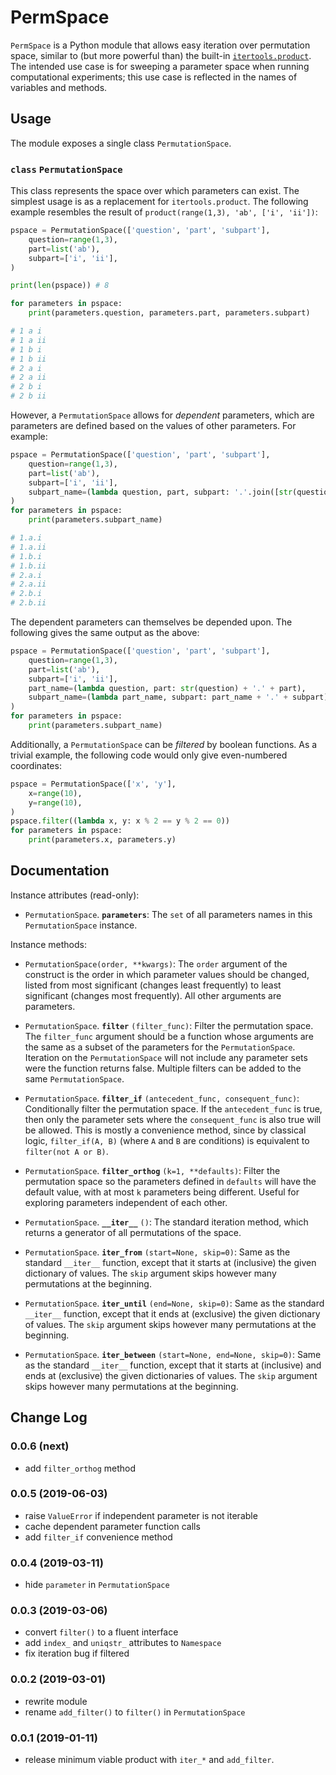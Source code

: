 # PermSpace

`PermSpace` is a Python module that allows easy iteration over permutation space, similar to (but more powerful than) the built-in [`itertools.product`](https://docs.python.org/dev/library/itertools.html#itertools.product). The intended use case is for sweeping a parameter space when running computational experiments; this use case is reflected in the names of variables and methods.

## Usage

The module exposes a single class `PermutationSpace`.

### `class` **`PermutationSpace`**

This class represents the space over which parameters can exist. The simplest usage is as a replacement for `itertools.product`. The following example resembles the result of `product(range(1,3), 'ab', ['i', 'ii'])`:

```python
pspace = PermutationSpace(['question', 'part', 'subpart'],
    question=range(1,3),
    part=list('ab'),
    subpart=['i', 'ii'],
)

print(len(pspace)) # 8

for parameters in pspace:
    print(parameters.question, parameters.part, parameters.subpart)

# 1 a i
# 1 a ii
# 1 b i
# 1 b ii
# 2 a i
# 2 a ii
# 2 b i
# 2 b ii
```

However, a `PermutationSpace` allows for *dependent* parameters, which are parameters are defined based on the values of other parameters. For example:

```python
pspace = PermutationSpace(['question', 'part', 'subpart'],
    question=range(1,3),
    part=list('ab'),
    subpart=['i', 'ii'],
    subpart_name=(lambda question, part, subpart: '.'.join([str(question), part, subpart])),
)
for parameters in pspace:
    print(parameters.subpart_name)

# 1.a.i
# 1.a.ii
# 1.b.i
# 1.b.ii
# 2.a.i
# 2.a.ii
# 2.b.i
# 2.b.ii
```

The dependent parameters can themselves be depended upon. The following gives the same output as the above:


```python
pspace = PermutationSpace(['question', 'part', 'subpart'],
    question=range(1,3),
    part=list('ab'),
    subpart=['i', 'ii'],
    part_name=(lambda question, part: str(question) + '.' + part),
    subpart_name=(lambda part_name, subpart: part_name + '.' + subpart),
)
for parameters in pspace:
    print(parameters.subpart_name)
```

Additionally, a `PermutationSpace` can be *filtered* by boolean functions. As a trivial example, the following code would only give even-numbered coordinates:

```python
pspace = PermutationSpace(['x', 'y'],
    x=range(10),
    y=range(10),
)
pspace.filter((lambda x, y: x % 2 == y % 2 == 0))
for parameters in pspace:
    print(parameters.x, parameters.y)
```

## Documentation

Instance attributes (read-only):

* `PermutationSpace`. **`parameters`**: The `set` of all parameters names in this `PermutationSpace` instance.

Instance methods:

* `PermutationSpace(order, **kwargs)`: The `order` argument of the construct is the order in which parameter values should be changed, listed from most significant (changes least frequently) to least significant (changes most frequently). All other arguments are parameters.
                     
* `PermutationSpace`. **`filter`** `(filter_func)`: Filter the permutation space. The `filter_func` argument should be a function whose arguments are the same as a subset of the parameters for the `PermutationSpace`. Iteration on the `PermutationSpace` will not include any parameter sets were the function returns false. Multiple filters can be added to the same `PermutationSpace`.

* `PermutationSpace`. **`filter_if`** `(antecedent_func, consequent_func)`: Conditionally filter the permutation space. If the `antecedent_func` is true, then only the parameter sets where the `consequent_func` is also true will be allowed. This is mostly a convenience method, since by classical logic, `filter_if(A, B)` (where `A` and `B` are conditions) is equivalent to `filter(not A or B)`.

* `PermutationSpace`. **`filter_orthog`** `(k=1, **defaults)`: Filter the permutation space so the parameters defined in `defaults` will have the default value, with at most `k` parameters being different. Useful for exploring parameters independent of each other.

* `PermutationSpace`. **`__iter__`** `()`: The standard iteration method, which returns a generator of all permutations of the space.

* `PermutationSpace`. **`iter_from`** `(start=None, skip=0)`: Same as the standard `__iter__` function, except that it starts at (inclusive) the given dictionary of values. The `skip` argument skips however many permutations at the beginning.
                     
* `PermutationSpace`. **`iter_until`** `(end=None, skip=0)`: Same as the standard `__iter__` function, except that it ends at (exclusive) the given dictionary of values. The `skip` argument skips however many permutations at the beginning.
                     
* `PermutationSpace`. **`iter_between`** `(start=None, end=None, skip=0)`: Same as the standard `__iter__` function, except that it starts at (inclusive) and ends at (exclusive) the given dictionaries of values. The `skip` argument skips however many permutations at the beginning.

## Change Log

### 0.0.6 (next)

* add `filter_orthog` method

### 0.0.5 (2019-06-03)

* raise `ValueError` if independent parameter is not iterable
* cache dependent parameter function calls
* add `filter_if` convenience method

### 0.0.4 (2019-03-11)

* hide `parameter` in `PermutationSpace`

### 0.0.3 (2019-03-06)

* convert `filter()` to a fluent interface
* add `index_` and `uniqstr_` attributes to `Namespace`
* fix iteration bug if filtered

### 0.0.2 (2019-03-01)

* rewrite module
* rename `add_filter()` to `filter()` in `PermutationSpace`

### 0.0.1 (2019-01-11)

* release minimum viable product with `iter_*` and `add_filter`.
